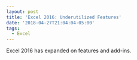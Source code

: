 ```yaml
---
layout: post
title: 'Excel 2016: Underutilized Features'
date: '2018-04-27T21:04:04-05:00'
tags:
  - Excel
---
```

Excel 2016 has expanded on features and add-ins.

